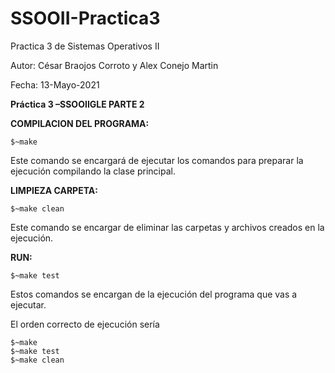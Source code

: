 # SSOOII-Practica3
Practica 3 de Sistemas Operativos II

Autor: César Braojos Corroto y Alex Conejo Martin

Fecha: 13-Mayo-2021

**Práctica 3 –SSOOIIGLE PARTE 2**

**COMPILACION DEL PROGRAMA:**

    $~make

Este comando se encargará de ejecutar los comandos para preparar la ejecución compilando la clase principal. 
    
**LIMPIEZA CARPETA:**

    $~make clean
    
Este comando se encargar de eliminar las carpetas y archivos creados en la ejecución.

**RUN:**

    $~make test
  
 Estos comandos se encargan de la ejecución del programa que vas a ejecutar.
 
El orden correcto de ejecución sería 
    
    $~make
    $~make test
    $~make clean

